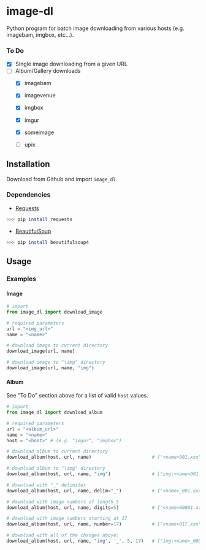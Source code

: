 # image-dl
Python program for batch image downloading from various hosts (e.g. imagebam, imgbox, etc...).

### To Do
* [x] Single image downloading from a given URL
* [ ] Album/Gallery downloads
    * [x] imagebam
    * [x] imagevenue
    * [x] imgbox
    * [x] imgur
    * [x] someimage
    * [ ] upix


## Installation
Download from Github and import `image_dl`.

### Dependencies
- [Requests](http://docs.python-requests.org/en/latest/)
```sh
>>> pip install requests
```
- [BeautifulSoup](http://www.crummy.com/software/BeautifulSoup/)
```sh
>>> pip install beautifulsoup4
```


## Usage

### Examples

#### Image
```python
# import
from image_dl import download_image

# required parameters
url = "<img_url>"
name = "<name>"

# download image to current directory
download_image(url, name)

# download image to "\img" directory
download_image(url, name, "img")
```

#### Album
See "To Do" section above for a list of valid `host` values.

```python
# import
from image_dl import download_album

# required parameters
url = "<album_url>"
name = "<name>"
host = "<host>" # (e.g. "imgur", "imgbox")

# download album to current directory
download_album(host, url, name)                      # ["<name>001.xxx", ...]

# download album to "\img" directory
download_album(host, url, name, "img")               # ["img\<name>001.xxx", ...]

# download with "_" delimiter
download_album(host, url, name, delim="_")           # ["<name>_001.xxx", ...]

# download with image numbers of length 5
download_album(host, url, name, digits=5)            # ["<name>00001.xxx", ...]

# download with image numbers starting at 17
download_album(host, url, name, number=17)           # ["<name>017.xxx", ...]

# download with all of the changes above:
download_album(host, url, name, "img", '_', 5, 17)   # ["img\<name>_00017.xxx", ...]
```
